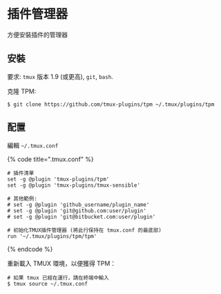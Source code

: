 # 插件管理器

方便安裝插件的管理器

## 安裝

要求: `tmux` 版本 1.9 \(或更高\), `git`, `bash`.

克隆 TPM:

```text
$ git clone https://github.com/tmux-plugins/tpm ~/.tmux/plugins/tpm
```

## 配置

編輯 `~/.tmux.conf`

{% code title=".tmux.conf" %}
```text
# 插件清單
set -g @plugin 'tmux-plugins/tpm'
set -g @plugin 'tmux-plugins/tmux-sensible'

# 其他範例:
# set -g @plugin 'github_username/plugin_name'
# set -g @plugin 'git@github.com:user/plugin'
# set -g @plugin 'git@bitbucket.com:user/plugin'

# 初始化TMUX插件管理器 (將此行保持在 tmux.conf 的最底部)
run '~/.tmux/plugins/tpm/tpm'
```
{% endcode %}

重新載入 TMUX 環境，以便獲得 TPM：

```text
# 如果 tmux 已經在運行，請在終端中輸入
$ tmux source ~/.tmux.conf
```

